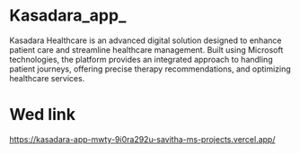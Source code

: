 # Kasadara_app_
Kasadara Healthcare is an advanced digital solution designed to enhance patient care and streamline healthcare management. Built using Microsoft technologies, the platform provides an integrated approach to handling patient journeys, offering precise therapy recommendations, and optimizing healthcare services.

# Wed link
https://kasadara-app-mwty-9i0ra292u-savitha-ms-projects.vercel.app/
